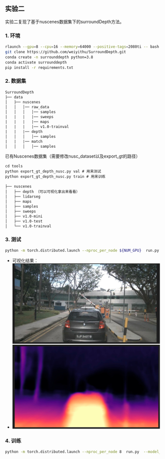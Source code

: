 ## 实验二

实验二复现了基于nuscenes数据集下的surroundDepth方法。

### 1. 环境
```bash
rlaunch --gpu=8 --cpu=16 --memory=64000 --positive-tags=2080ti -- bash
git clone https://github.com/weiyithu/SurroundDepth.git
conda create -n surrounddepth python=3.8
conda activate surrounddepth
pip install -r requirements.txt
```


### 2. 数据集

```angular2html
SurroundDepth
├── data
│   ├── nuscenes
│   │   │── raw_data
│   │   │   │── samples
|   |   |   |── sweeps
|   |   |   |── maps
|   |   |   |── v1.0-trainval
|   |   |── depth
│   │   │   │── samples
|   |   |── match
│   │   │   │── samples
```



已有Nuscenes数据集（需要修改nusc_dataset以及export_gt的路径）
```angular2html
cd tools
python export_gt_depth_nusc.py val # 用来测试
python export_gt_depth_nusc.py train # 用来训练

├── nuscenes
│   ├── depth （可以可视化拿出来看看）
│   ├── lidarseg
│   ├── maps
│   ├── samples
│   ├── sweeps
│   ├── v1.0-mini
│   ├── v1.0-test
│   └── v1.0-trainval
```


### 3. 测试

```bash
python -m torch.distributed.launch --nproc_per_node ${NUM_GPU}  run.py  --model_name test  --config configs/${TYPE}.txt --models_to_load depth encoder   --load_weights_folder=${PATH}  --eval_only 
```
- 可视化结果：
![img.png](img.png)
- ![img_1.png](img_1.png)


### 4. 训练

```bash
python -m torch.distributed.launch --nproc_per_node 8  run.py  --model_name nusc_scale  --config configs/nusc_scale.txt  --load_weights_folder=${best pretrained}
```

